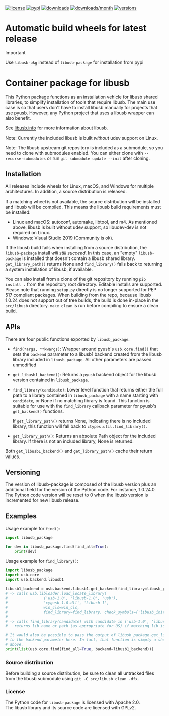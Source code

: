 [![license]][LGPL-3]
[![pypi]][PyPiUrl]
[![downloads]][pepy]
[![downloads/month]][pepy]
[![versions]][sources]

[sources]:
https://github.com/o-murphy/libusb-pkg
[license]:
https://img.shields.io/github/license/o-murphy/libusb-pkg?style=flat-square
[LGPL-3]:
https://opensource.org/licenses/LGPL-3.0-only
[pypi]:
https://img.shields.io/pypi/v/libusb-pkg?style=flat-square&logo=pypi
[PyPiUrl]:
https://pypi.org/project/libusb-pkg/
[downloads]:
https://img.shields.io/pepy/dt/libusb-pkg?style=flat-square
[downloads/month]:
https://static.pepy.tech/personalized-badge/libusb-pkg?style=flat-square&period=month&units=abbreviation&left_color=grey&right_color=blue&left_text=downloads%2Fmonth
[pepy]:
https://pepy.tech/project/libusb-pkg
[versions]:
https://img.shields.io/pypi/pyversions/libusb-pkg?style=flat-square

# Automatic build wheels for latest release
> [!IMPORTANT]
> Use `libusb-pkg` instead of `libusb-package` for installation from pypi 

# Container package for libusb

This Python package functions as an installation vehicle for libusb shared libraries, to
simplify installation of tools that require libusb. The main use case is so that users
don't have to install libusb manually for projects that use pyusb. However, any Python
project that uses a libusb wrapper can also benefit.

See [libusb.info](https://libusb.info) for more information about libusb.

Note: Currently the included libusb is built _without_ udev support on Linux.

Note: The libusb upstream git repository is included as a submodule, so you need to clone with submodules
enabled. You can either clone with `--recurse-submodules` or run `git submodule update --init` after cloning.


## Installation

All releases include wheels for Linux, macOS, and Windows for multiple architectures. In addition, a source
distribution is released.

If a matching wheel is not available, the source distribution will be installed and libusb will be compiled.
This means the libusb build requirements must be installed:

- Linux and macOS: autoconf, automake, libtool, and m4. As mentioned above, libusb is built without udev support,
    so libudev-dev is not required on Linux.
- Windows: Visual Studio 2019 (Community is ok).

If the libusb build fails when installing from a source distribution, the `libusb-package` install _will still
succeed_. In this case, an "empty" `libusb-package` is installed that doesn't contain a libusb shared library.
`get_library_path()` returns None and `find_library()` falls back to returning a system installation of libusb,
if available.

You can also install from a clone of the git repository by running `pip install .` from the repository root directory.
Editable installs are supported. Please note that running `setup.py` directly is no longer supported for PEP 517
compliant packages. When building from the repo, because libusb 1.0.24 does not support out of tree builds, the build is
done in-place in the `src/libusb` directory. `make clean` is run before compiling to ensure a clean build.


## APIs

There are four public functions exported by `libusb_package`.

- `find(*args, **kwargs)`: Wrapper around pyusb's `usb.core.find()` that sets the `backend`
    parameter to a libusb1 backend created from the libusb library included in `libusb_package`.
    All other parameters are passed unmodified

- `get_libusb1_backend()`: Returns a `pyusb` backend object for the libusb version contained
    in `libusb_package`.

- `find_library(candidate)`: Lower level function that returns either the full path to a
    library contained in `libusb_package` with a name starting with `candidate`, or None if
    no matching library is found. This function is suitable for use with the `find_library`
    callback parameter for pyusb's `get_backend()` functions.

    If `get_library_path()` returns None, indicating there is no included library, this function
    will fall back to `ctypes.util.find_library()`.

- `get_library_path()`: Returns an absolute Path object for the included library. If there is not
    an included library, None is returned.

Both `get_libusb1_backend()` and `get_library_path()` cache their return values.


## Versioning

The version of libusb-package is composed of the libusb version plus an additional field for
the version of the Python code. For instance, 1.0.24.0. The Python code version will be reset
to 0 when the libusb version is incremented for new libusb release.


## Examples

Usage example for `find()`:

```py
import libusb_package

for dev in libusb_package.find(find_all=True):
    print(dev)
```


Usage example for `find_library()`:

```py
import libusb_package
import usb.core
import usb.backend.libusb1

libusb1_backend = usb.backend.libusb1.get_backend(find_library=libusb_package.find_library)
# -> calls usb.libloader.load_locate_library(
#                ('usb-1.0', 'libusb-1.0', 'usb'),
#                'cygusb-1.0.dll', 'Libusb 1',
#                win_cls=win_cls,
#                find_library=find_library, check_symbols=('libusb_init',))
#
# -> calls find_library(candidate) with candidate in ('usb-1.0', 'libusb-1.0', 'usb')
#   returns lib name or path (as appropriate for OS) if matching lib is found

# It would also be possible to pass the output of libusb_package.get_libsusb1_backend()
# to the backend parameter here. In fact, that function is simply a shorthand for the line
# above.
print(list(usb.core.find(find_all=True, backend=libusb1_backend)))
```


### Source distribution

Before building a source distribution, be sure to clean all untracked files from the libusb
submodule using `git -C src/libusb clean -dfx`.


### License

The Python code for `libusb-package` is licensed with Apache 2.0.\
The libusb library and its source code are licensed with GPLv2.
